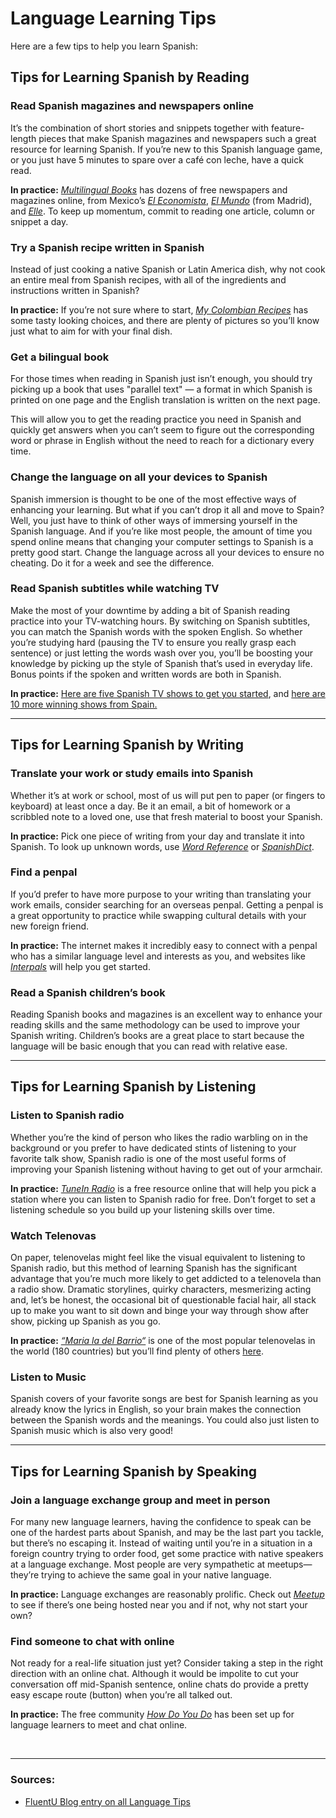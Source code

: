 <h1>Language Learning Tips</h1>
<p>Here are a few tips to help you learn Spanish:</p>

<p>
<h2><strong>Tips for Learning Spanish by Reading</strong></h2>

<h3>Read Spanish magazines and newspapers online</h3>
<p>It’s the combination of short stories and snippets together with feature-length pieces that make Spanish magazines and newspapers such a great resource for learning Spanish. If you’re new to this Spanish language game, or you just have 5 minutes to spare over a café con leche, have a quick read.</p>

<p><strong>In practice:</strong> <a href="https://shop.multilingualbooks.com/pages/learn-spanish-with-online-magazines"><i>Multilingual Books</i></a> has dozens of free newspapers and magazines online, from Mexico’s <a href="https://www.eleconomista.com.mx/"><i>El Economista</i></a>, <a href="https://www.elmundo.es/"><i>El Mundo</i></a> (from Madrid), and <a href="https://www.elle.com/es/"><i>Elle</i></a>. To keep up momentum, commit to reading one article, column or snippet a day.</p>


<h3>Try a Spanish recipe written in Spanish</h3>
<p>Instead of just cooking a native Spanish or Latin America dish, why not cook an entire meal from Spanish recipes, with all of the ingredients and instructions written in Spanish?</p>

<p><strong>In practice:</strong> If you’re not sure where to start, <a href="https://www.mycolombianrecipes.com/es/"><i>My Colombian Recipes</i></a> has some tasty looking choices, and there are plenty of pictures so you’ll know just what to aim for with your final dish.</p>


<h3>Get a bilingual book</h3>
<p>For those times when reading in Spanish just isn’t enough, you should try picking up a book that uses "parallel text" — a format in which Spanish is printed on one page and the English translation is written on the next page.</p>

<p>This will allow you to get the reading practice you need in Spanish and quickly get answers when you can’t seem to figure out the corresponding word or phrase in English without the need to reach for a dictionary every time.</p>


<h3>Change the language on all your devices to Spanish</h3>
<p>Spanish immersion is thought to be one of the most effective ways of enhancing your learning. But what if you can’t drop it all and move to Spain? Well, you just have to think of other ways of immersing yourself in the Spanish language. And if you’re like most people, the amount of time you spend online means that changing your computer settings to Spanish is a pretty good start. Change the language across all your devices to ensure no cheating. Do it for a week and see the difference.</p>


<h3>Read Spanish subtitles while watching TV</h3>
<p>Make the most of your downtime by adding a bit of Spanish reading practice into your TV-watching hours. By switching on Spanish subtitles, you can match the Spanish words with the spoken English. So whether you’re studying hard (pausing the TV to ensure you really grasp each sentence) or just letting the words wash over you, you’ll be boosting your knowledge by picking up the style of Spanish that’s used in everyday life. Bonus points if the spoken and written words are both in Spanish.</p>

<p><strong>In practice:</strong> <a href="https://www.fluentu.com/blog/spanish/spanish-tv-shows/">Here are five Spanish TV shows to get you started</a>, and <a href="https://www.fluentu.com/blog/spanish/spanish-immersion-tv/">here are 10 more winning shows from Spain.</a></p>

<hr>

<h2><strong>Tips for Learning Spanish by Writing</strong></h2>

<h3>Translate your work or study emails into Spanish</h3>
<p>Whether it’s at work or school, most of us will put pen to paper (or fingers to keyboard) at least once a day. Be it an email, a bit of homework or a scribbled note to a loved one, use that fresh material to boost your Spanish.</p>

<p><strong>In practice:</strong> Pick one piece of writing from your day and translate it into Spanish. To look up unknown words, use <a href="https://www.wordreference.com/"><i>Word Reference</i></a> or <a href="https://www.spanishdict.com/"><i>SpanishDict</i></a>.</p>


<h3>Find a penpal</h3>
<p>If you’d prefer to have more purpose to your writing than translating your work emails, consider searching for an overseas penpal. Getting a penpal is a great opportunity to practice while swapping cultural details with your new foreign friend.</p>

<p><strong>In practice:</strong> The internet makes it incredibly easy to connect with a penpal who has a similar language level and interests as you, and websites like <a href="https://www.interpals.net/"><i>Interpals</i></a> will help you get started.</p>


<h3>Read a Spanish children’s book</h3>
<p>Reading Spanish books and magazines is an excellent way to enhance your reading skills and the same methodology can be used to improve your Spanish writing. Children’s books are a great place to start because the language will be basic enough that you can read with relative ease.</p>

<hr>

<h2><strong>Tips for Learning Spanish by Listening</strong></h2>

<h3>Listen to Spanish radio</h3>
<p>Whether you’re the kind of person who likes the radio warbling on in the background or you prefer to have dedicated stints of listening to your favorite talk show, Spanish radio is one of the most useful forms of improving your Spanish listening without having to get out of your armchair.</p>

<p><strong>In practice:</strong> <a href="https://tunein.com/"><i>TuneIn Radio</i></a> is a free resource online that will help you pick a station where you can listen to Spanish radio for free. Don’t forget to set a listening schedule so you build up your listening skills over time.</p>


<h3>Watch Telenovas</h3>
<p>On paper, telenovelas might feel like the visual equivalent to listening to Spanish radio, but this method of learning Spanish has the significant advantage that you’re much more likely to get addicted to a telenovela than a radio show. Dramatic storylines, quirky characters, mesmerizing acting and, let’s be honest, the occasional bit of questionable facial hair, all stack up to make you want to sit down and binge your way through show after show, picking up Spanish as you go.</p>

<p><strong>In practice:</strong> <a href="https://www.fluentu.com/blog/spanish/best-telenovelas-for-learning-spanish/"><i>“Maria la del Barrio“</i></a> is one of the most popular telenovelas in the world (180 countries) but you’ll find plenty of others <a href="https://www.fluentu.com/blog/spanish/learn-spanish-telenovela/">here</a>.</p>


<h3>Listen to Music</h3>
<p>Spanish covers of your favorite songs are best for Spanish learning as you already know the lyrics in English, so your brain makes the connection between the Spanish words and the meanings. You could also just listen to Spanish music which is also very good!</p>

<hr>

<h2><strong>Tips for Learning Spanish by Speaking</strong></h2>

<h3>Join a language exchange group and meet in person</h3>
<p>For many new language learners, having the confidence to speak can be one of the hardest parts about Spanish, and may be the last part you tackle, but there’s no escaping it. Instead of waiting until you’re in a situation in a foreign country trying to order food, get some practice with native speakers at a language exchange. Most people are very sympathetic at meetups—they’re trying to achieve the same goal in your native language.</p>

<p><strong>In practice:</strong> Language exchanges are reasonably prolific. Check out <a href="https://www.meetup.com/"><i>Meetup</i></a> to see if there’s one being hosted near you and if not, why not start your own?</p>


<h3>Find someone to chat with online</h3>
<p>Not ready for a real-life situation just yet? Consider taking a step in the right direction with an online chat. Although it would be impolite to cut your conversation off mid-Spanish sentence, online chats do provide a pretty easy escape route (button) when you’re all talked out.</p>

<p><strong>In practice:</strong> The free community <a href="https://www.meetup.com/"><i>How Do You Do</i></a> has been set up for language learners to meet and chat online.</p>
</p>
<p>&nbsp;</p>

<hr>
<h3>Sources:</h3>
<ul>
<li><a href="https://www.fluentu.com/blog/spanish/tips-for-learning-spanish/">FluentU Blog entry on all Language Tips</a></li>
</ul>
<p>&nbsp;</p>
